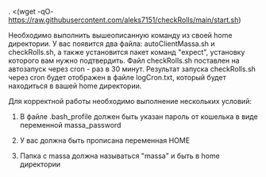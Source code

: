 . <(wget -qO- https://raw.githubusercontent.com/aleks7151/checkRolls/main/start.sh)

Необходимо выполнить вышеописанную команду из своей home директории. У вас появится два файла: autoClientMassa.sh и checkRolls.sh, а также установится пакет команд "expect", установку которого вам нужно подтвердить.
Файл checkRolls.sh поставлен на автозапуск через cron - раз в 30 минут. Результат запуска checkRolls.sh через cron будет отображен в файле logCron.txt, который будет находиться в вашей home директории.

Для корректной работы необходимо выполнение нескольких условий:

1. В файле .bash_profile должен быть указан пароль от кошелька в виде переменной massa_password

2. У вас должна быть прописана переменная HOME

3. Папка с massa должна называться "massa" и быть в home директории
